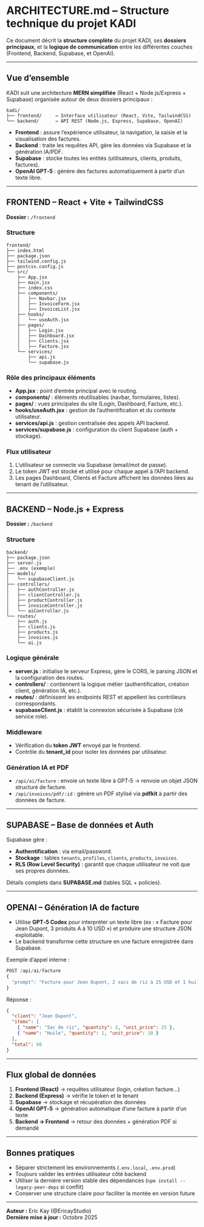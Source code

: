 # ARCHITECTURE.md – Structure technique du projet KADI

Ce document décrit la **structure complète** du projet KADI, ses **dossiers principaux**, et la **logique de communication** entre les différentes couches (Frontend, Backend, Supabase, et OpenAI).

---

## Vue d’ensemble

KADI suit une architecture **MERN simplifiée** (React + Node.js/Express + Supabase) organisée autour de deux dossiers principaux :

```
kadi/
├── frontend/     → Interface utilisateur (React, Vite, TailwindCSS)
└── backend/      → API REST (Node.js, Express, Supabase, OpenAI)
```

- **Frontend** : assure l’expérience utilisateur, la navigation, la saisie et la visualisation des factures.  
- **Backend** : traite les requêtes API, gère les données via Supabase et la génération IA/PDF.  
- **Supabase** : stocke toutes les entités (utilisateurs, clients, produits, factures).  
- **OpenAI GPT‑5** : génère des factures automatiquement à partir d’un texte libre.

---

## FRONTEND – React + Vite + TailwindCSS

**Dossier :** `/frontend`

### Structure
```
frontend/
├── index.html
├── package.json
├── tailwind.config.js
├── postcss.config.js
└── src/
    ├── App.jsx
    ├── main.jsx
    ├── index.css
    ├── components/
    │   ├── Navbar.jsx
    │   ├── InvoiceForm.jsx
    │   ├── InvoiceList.jsx
    ├── hooks/
    │   └── useAuth.jsx
    ├── pages/
    │   ├── Login.jsx
    │   ├── Dashboard.jsx
    │   ├── Clients.jsx
    │   ├── Facture.jsx
    └── services/
        ├── api.js
        └── supabase.js
```

### Rôle des principaux éléments
- **App.jsx** : point d’entrée principal avec le routing.
- **components/** : éléments réutilisables (navbar, formulaires, listes).
- **pages/** : vues principales du site (Login, Dashboard, Facture, etc.).
- **hooks/useAuth.jsx** : gestion de l’authentification et du contexte utilisateur.
- **services/api.js** : gestion centralisée des appels API backend.
- **services/supabase.js** : configuration du client Supabase (auth + stockage).

### Flux utilisateur
1. L’utilisateur se connecte via Supabase (email/mot de passe).
2. Le token JWT est stocké et utilisé pour chaque appel à l’API backend.
3. Les pages Dashboard, Clients et Facture affichent les données liées au tenant de l’utilisateur.

---

## BACKEND – Node.js + Express

**Dossier :** `/backend`

### Structure
```
backend/
├── package.json
├── server.js
├── .env (exemple)
├── models/
│   └── supabaseClient.js
├── controllers/
│   ├── authController.js
│   ├── clientController.js
│   ├── productController.js
│   ├── invoiceController.js
│   └── aiController.js
└── routes/
    ├── auth.js
    ├── clients.js
    ├── products.js
    ├── invoices.js
    └── ai.js
```

### Logique générale
- **server.js** : initialise le serveur Express, gère le CORS, le parsing JSON et la configuration des routes.
- **controllers/** : contiennent la logique métier (authentification, création client, génération IA, etc.).
- **routes/** : définissent les endpoints REST et appellent les contrôleurs correspondants.
- **supabaseClient.js** : établit la connexion sécurisée à Supabase (clé service role).

### Middleware
- Vérification du **token JWT** envoyé par le frontend.
- Contrôle du **tenant_id** pour isoler les données par utilisateur.

### Génération IA et PDF
- `/api/ai/facture` : envoie un texte libre à GPT‑5 → renvoie un objet JSON structuré de facture.
- `/api/invoices/pdf/:id` : génère un PDF stylisé via **pdfkit** à partir des données de facture.

---

## SUPABASE – Base de données et Auth

Supabase gère :
- **Authentification** : via email/password.
- **Stockage** : tables `tenants`, `profiles`, `clients`, `products`, `invoices`.
- **RLS (Row Level Security)** : garantit que chaque utilisateur ne voit que ses propres données.

 Détails complets dans **SUPABASE.md** (tables SQL + policies).

---

## OPENAI – Génération IA de facture

- Utilise **GPT‑5 Codex** pour interpréter un texte libre (ex : « Facture pour Jean Dupont, 3 produits A à 10 USD ») et produire une structure JSON exploitable.
- Le backend transforme cette structure en une facture enregistrée dans Supabase.

Exemple d’appel interne :
```js
POST /api/ai/facture
{
  "prompt": "Facture pour Jean Dupont, 2 sacs de riz à 25 USD et 1 huile à 10 USD"
}
```
Réponse :
```json
{
  "client": "Jean Dupont",
  "items": [
    { "name": "Sac de riz", "quantity": 2, "unit_price": 25 },
    { "name": "Huile", "quantity": 1, "unit_price": 10 }
  ],
  "total": 60
}
```

---

## Flux global de données

1. **Frontend (React)** → requêtes utilisateur (login, création facture...)
2. **Backend (Express)** → vérifie le token et le tenant
3. **Supabase** → stockage et récupération des données
4. **OpenAI GPT‑5** → génération automatique d’une facture à partir d’un texte
5. **Backend → Frontend** → retour des données + génération PDF si demandé

---

## Bonnes pratiques

- Séparer strictement les environnements (`.env.local`, `.env.prod`)
- Toujours valider les entrées utilisateur côté backend
- Utiliser la dernière version stable des dépendances (`npm install --legacy-peer-deps` si conflit)
- Conserver une structure claire pour faciliter la montée en version future

---

**Auteur :** Eric Kay (@EricayStudio)  
**Dernière mise à jour :** Octobre 2025

